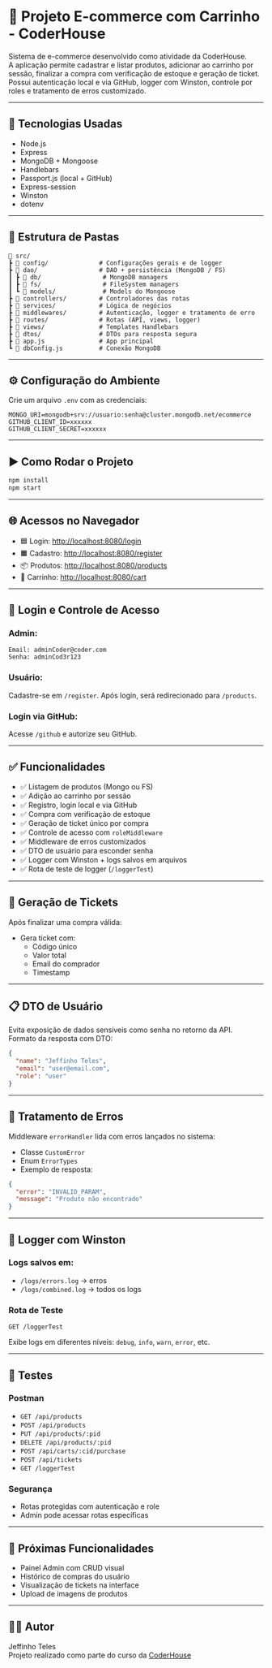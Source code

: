 # 🛒 Projeto E-commerce com Carrinho - CoderHouse

Sistema de e-commerce desenvolvido como atividade da CoderHouse.  
A aplicação permite cadastrar e listar produtos, adicionar ao carrinho por sessão, finalizar a compra com verificação de estoque e geração de ticket. Possui autenticação local e via GitHub, logger com Winston, controle por roles e tratamento de erros customizado.

---

## 🚀 Tecnologias Usadas

- Node.js
- Express
- MongoDB + Mongoose
- Handlebars
- Passport.js (local + GitHub)
- Express-session
- Winston
- dotenv

---

## 📁 Estrutura de Pastas

```
📁 src/
┣ 📂 config/              # Configurações gerais e de logger
┣ 📂 dao/                 # DAO + persistência (MongoDB / FS)
┃ ┣ 📂 db/                 # MongoDB managers
┃ ┣ 📂 fs/                 # FileSystem managers
┃ ┗ 📂 models/             # Models do Mongoose
┣ 📂 controllers/         # Controladores das rotas
┣ 📂 services/            # Lógica de negócios
┣ 📂 middlewares/         # Autenticação, logger e tratamento de erro
┣ 📂 routes/              # Rotas (API, views, logger)
┣ 📂 views/               # Templates Handlebars
┣ 📂 dtos/                # DTOs para resposta segura
┣ 📄 app.js               # App principal
┗ 📄 dbConfig.js          # Conexão MongoDB
```

---

## ⚙️ Configuração do Ambiente

Crie um arquivo `.env` com as credenciais:

```env
MONGO_URI=mongodb+srv://usuario:senha@cluster.mongodb.net/ecommerce
GITHUB_CLIENT_ID=xxxxxx
GITHUB_CLIENT_SECRET=xxxxxx
```

---

## ▶️ Como Rodar o Projeto

```bash
npm install
npm start
```

---

## 🌐 Acessos no Navegador

- 🟦 Login: [http://localhost:8080/login](http://localhost:8080/login)
- 🟧 Cadastro: [http://localhost:8080/register](http://localhost:8080/register)
- 📦 Produtos: [http://localhost:8080/products](http://localhost:8080/products)
- 🛒 Carrinho: [http://localhost:8080/cart](http://localhost:8080/cart)

---

## 🔐 Login e Controle de Acesso

### Admin:

```
Email: adminCoder@coder.com
Senha: adminCod3r123
```

### Usuário:

Cadastre-se em `/register`. Após login, será redirecionado para `/products`.

### Login via GitHub:

Acesse `/github` e autorize seu GitHub.

---

## ✅ Funcionalidades

- ✅ Listagem de produtos (Mongo ou FS)
- ✅ Adição ao carrinho por sessão
- ✅ Registro, login local e via GitHub
- ✅ Compra com verificação de estoque
- ✅ Geração de ticket único por compra
- ✅ Controle de acesso com `roleMiddleware`
- ✅ Middleware de erros customizados
- ✅ DTO de usuário para esconder senha
- ✅ Logger com Winston + logs salvos em arquivos
- ✅ Rota de teste de logger (`/loggerTest`)

---

## 🧾 Geração de Tickets

Após finalizar uma compra válida:

- Gera ticket com:
  - Código único
  - Valor total
  - Email do comprador
  - Timestamp

---

## 📋 DTO de Usuário

Evita exposição de dados sensíveis como senha no retorno da API.  
Formato da resposta com DTO:

```json
{
  "name": "Jeffinho Teles",
  "email": "user@email.com",
  "role": "user"
}
```

---

## 🐞 Tratamento de Erros

Middleware `errorHandler` lida com erros lançados no sistema:

- Classe `CustomError`
- Enum `ErrorTypes`
- Exemplo de resposta:

```json
{
  "error": "INVALID_PARAM",
  "message": "Produto não encontrado"
}
```

---

## 📓 Logger com Winston

### Logs salvos em:

- `/logs/errors.log` → erros
- `/logs/combined.log` → todos os logs

### Rota de Teste

```http
GET /loggerTest
```

Exibe logs em diferentes níveis: `debug`, `info`, `warn`, `error`, etc.

---

## 🧪 Testes

### Postman

- `GET /api/products`
- `POST /api/products`
- `PUT /api/products/:pid`
- `DELETE /api/products/:pid`
- `POST /api/carts/:cid/purchase`
- `POST /api/tickets`
- `GET /loggerTest`

### Segurança

- Rotas protegidas com autenticação e role
- Admin pode acessar rotas específicas

---

## 🧠 Próximas Funcionalidades

- Painel Admin com CRUD visual
- Histórico de compras do usuário
- Visualização de tickets na interface
- Upload de imagens de produtos

---

## 👨‍💻 Autor

Jeffinho Teles  
Projeto realizado como parte do curso da [CoderHouse](https://www.coderhouse.com.br/)
